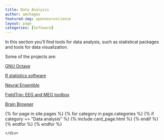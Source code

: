 ```yaml
---
title: Data Analysis
author: amchagas
featured-img: openneuroscience
layout: page
categories: [Software]
---
```



In this section you&#8217;ll find tools for data analysis, such as statistical packages and tools for data visualization.

Some of the projects are:

[GNU Octave](http://openeuroscience.wordpress.com/software/data-analysis-and-visualization/gnu-octave/ "GNU Octave")

[R statistics software](http://openeuroscience.wordpress.com/software/statistics-r/ "Statistics: The R environment")

[Neural Ensemble](http://openeuroscience.wordpress.com/software/neuralensemble/ "NeuralEnsemble")

[FieldTrip: EEG and MEG toolbox](http://openeuroscience.wordpress.com/software/eeg-meg-toolbox-fieldtrip/ "EEG MEG Toolbox – Fieldtrip")

[Brain Browser](http://openeuroscience.wordpress.com/software/data-analysis-and-visualization/brainbrowser/)


<section class="blog">
  <div class="container">
    <div class="post-list" itemscope="" itemtype="http://schema.org/Blog">
      {% for page in site.pages %}
        {% for category in page.categories %}
          {% if category == "Data analysis" %}
            {% include card_page.html %}
          {% endif %}
        {% endfor %}
      {% endfor %}


    </div>
  </div>
</section>
